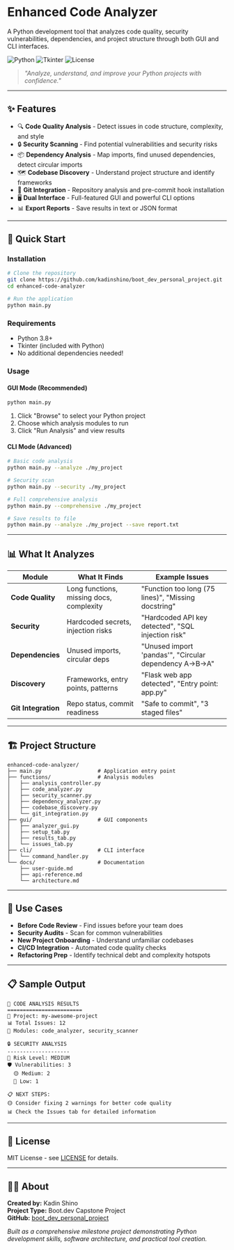# Enhanced Code Analyzer

A Python development tool that analyzes code quality, security vulnerabilities, dependencies, and project structure through both GUI and CLI interfaces.

![Python](https://img.shields.io/badge/python-3.8+-blue.svg) ![Tkinter](https://img.shields.io/badge/GUI-Tkinter-green.svg) ![License](https://img.shields.io/badge/license-MIT-purple.svg)

> *"Analyze, understand, and improve your Python projects with confidence."*

---

## ✨ Features

- 🔍 **Code Quality Analysis** - Detect issues in code structure, complexity, and style
- 🔒 **Security Scanning** - Find potential vulnerabilities and security risks
- 📦 **Dependency Analysis** - Map imports, find unused dependencies, detect circular imports
- 🗺️ **Codebase Discovery** - Understand project structure and identify frameworks
- 🔗 **Git Integration** - Repository analysis and pre-commit hook installation
- 🖥️ **Dual Interface** - Full-featured GUI and powerful CLI options
- 📊 **Export Reports** - Save results in text or JSON format

---

## 🚀 Quick Start

### **Installation**
```bash
# Clone the repository
git clone https://github.com/kadinshino/boot_dev_personal_project.git
cd enhanced-code-analyzer

# Run the application
python main.py
```

### **Requirements**
- Python 3.8+
- Tkinter (included with Python)
- No additional dependencies needed!

### **Usage**

#### **GUI Mode** (Recommended)
```bash
python main.py
```
1. Click "Browse" to select your Python project
2. Choose which analysis modules to run
3. Click "Run Analysis" and view results

#### **CLI Mode** (Advanced)
```bash
# Basic code analysis
python main.py --analyze ./my_project

# Security scan
python main.py --security ./my_project

# Full comprehensive analysis
python main.py --comprehensive ./my_project

# Save results to file
python main.py --analyze ./my_project --save report.txt
```

---

## 📊 What It Analyzes

| Module | What It Finds | Example Issues |
|--------|---------------|----------------|
| **Code Quality** | Long functions, missing docs, complexity | "Function too long (75 lines)", "Missing docstring" |
| **Security** | Hardcoded secrets, injection risks | "Hardcoded API key detected", "SQL injection risk" |
| **Dependencies** | Unused imports, circular deps | "Unused import 'pandas'", "Circular dependency A→B→A" |
| **Discovery** | Frameworks, entry points, patterns | "Flask web app detected", "Entry point: app.py" |
| **Git Integration** | Repo status, commit readiness | "Safe to commit", "3 staged files" |

---

## 🏗️ Project Structure

```
enhanced-code-analyzer/
├── main.py                  # Application entry point
├── functions/               # Analysis modules
│   ├── analysis_controller.py
│   ├── code_analyzer.py
│   ├── security_scanner.py
│   ├── dependency_analyzer.py
│   ├── codebase_discovery.py
│   └── git_integration.py
├── gui/                     # GUI components  
│   ├── analyzer_gui.py
│   ├── setup_tab.py
│   ├── results_tab.py
│   └── issues_tab.py
├── cli/                     # CLI interface
│   └── command_handler.py
└── docs/                    # Documentation
    ├── user-guide.md
    ├── api-reference.md
    └── architecture.md
```

---

## 🎯 Use Cases

- **Before Code Review** - Find issues before your team does
- **Security Audits** - Scan for common vulnerabilities  
- **New Project Onboarding** - Understand unfamiliar codebases
- **CI/CD Integration** - Automated code quality checks
- **Refactoring Prep** - Identify technical debt and complexity hotspots

---

## 📋 Sample Output

```
🎯 CODE ANALYSIS RESULTS
========================
📁 Project: my-awesome-project
📊 Total Issues: 12
🔧 Modules: code_analyzer, security_scanner

🔒 SECURITY ANALYSIS
--------------------
🚨 Risk Level: MEDIUM  
🛡️ Vulnerabilities: 3
  🟡 Medium: 2
  🔵 Low: 1

📋 NEXT STEPS:
🟡 Consider fixing 2 warnings for better code quality
📊 Check the Issues tab for detailed information
```

---

## 📄 License

MIT License - see [LICENSE](LICENSE) for details.

---

## 👨‍💻 About

**Created by:** Kadin Shino  
**Project Type:** Boot.dev Capstone Project  
**GitHub:** [boot_dev_personal_project](https://github.com/kadinshino/boot_dev_personal_project)

*Built as a comprehensive milestone project demonstrating Python development skills, software architecture, and practical tool creation.*